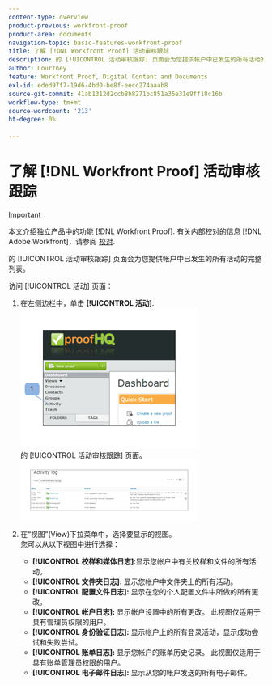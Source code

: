```yaml
---
content-type: overview
product-previous: workfront-proof
product-area: documents
navigation-topic: basic-features-workfront-proof
title: 了解 [!DNL Workfront Proof] 活动审核跟踪
description: 的 [!UICONTROL 活动审核跟踪] 页面会为您提供帐户中已发生的所有活动的完整列表。
author: Courtney
feature: Workfront Proof, Digital Content and Documents
exl-id: eded97f7-19d6-4bd0-be8f-eecc274aaab8
source-git-commit: 41ab1312d2ccb8b8271bc851a35e31e9ff18c16b
workflow-type: tm+mt
source-wordcount: '213'
ht-degree: 0%

---
```


# 了解 [!DNL Workfront Proof] 活动审核跟踪

>[!IMPORTANT]
>
>本文介绍独立产品中的功能 [!DNL Workfront Proof]. 有关内部校对的信息 [!DNL Adobe Workfront]，请参阅 [校对](../../../review-and-approve-work/proofing/proofing.md).

的 [!UICONTROL 活动审核跟踪] 页面会为您提供帐户中已发生的所有活动的完整列表。

访问 [!UICONTROL 活动] 页面：

1. 在左侧边栏中，单击 **[!UICONTROL 活动]**.\
   ![Activity.png](assets/activity-350x278.png)\
   的 [!UICONTROL 活动审核跟踪] 页面。\
   ![Proof_and_media.png](assets/proof-and-media-350x119.png)

1. 在“视图”(View)下拉菜单中，选择要显示的视图。\
   您可以从以下视图中进行选择：

   * **[!UICONTROL 校样和媒体日志]**:显示您帐户中有关校样和文件的所有活动。
   * **[!UICONTROL 文件夹日志]:** 显示您帐户中文件夹上的所有活动。
   * **[!UICONTROL 配置文件日志]:** 显示在您的个人配置文件中所做的所有更改。
   * **[!UICONTROL 帐户日志]:** 显示帐户设置中的所有更改。 此视图仅适用于具有管理员权限的用户。
   * **[!UICONTROL 身份验证日志]:** 显示帐户上的所有登录活动，显示成功尝试和失败尝试。
   * **[!UICONTROL 账单日志]:** 显示您帐户的账单历史记录。 此视图仅适用于具有账单管理员权限的用户。
   * **[!UICONTROL 电子邮件日志]:** 显示从您的帐户发送的所有电子邮件。
